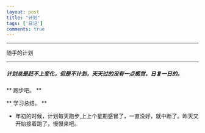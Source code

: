 ```yaml
---
layout: post
title: "计划"
tags: ['日记']
comments: true
---
```


---

随手的计划

---

##### 计划总是赶不上变化，但是不计划，天天过的没有一点感觉，日复一日的。

** 跑步吧。 **

** 学习总结。 ** 

- 年初的时候，计划每天跑步,上上个星期感冒了，一直没好，就中断了。昨天又开始接着跑了，慢慢来吧。
